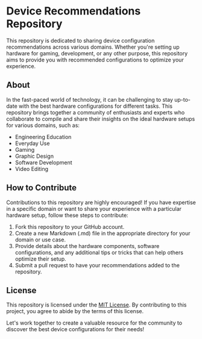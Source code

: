 # Device Recommendations Repository

This repository is dedicated to sharing device configuration recommendations across various domains. Whether you're setting up hardware for gaming, development, or any other purpose, this repository aims to provide you with recommended configurations to optimize your experience.

## About

In the fast-paced world of technology, it can be challenging to stay up-to-date with the best hardware configurations for different tasks. This repository brings together a community of enthusiasts and experts who collaborate to compile and share their insights on the ideal hardware setups for various domains, such as:

- Engineering Education
- Everyday Use
- Gaming
- Graphic Design
- Software Development
- Video Editing

## How to Contribute

Contributions to this repository are highly encouraged! If you have expertise in a specific domain or want to share your experience with a particular hardware setup, follow these steps to contribute:

1. Fork this repository to your GitHub account.
2. Create a new Markdown (.md) file in the appropriate directory for your domain or use case.
3. Provide details about the hardware components, software configurations, and any additional tips or tricks that can help others optimize their setup.
4. Submit a pull request to have your recommendations added to the repository.


## License

This repository is licensed under the [MIT License](LICENSE.md). By contributing to this project, you agree to abide by the terms of this license.

Let's work together to create a valuable resource for the community to discover the best device configurations for their needs!
